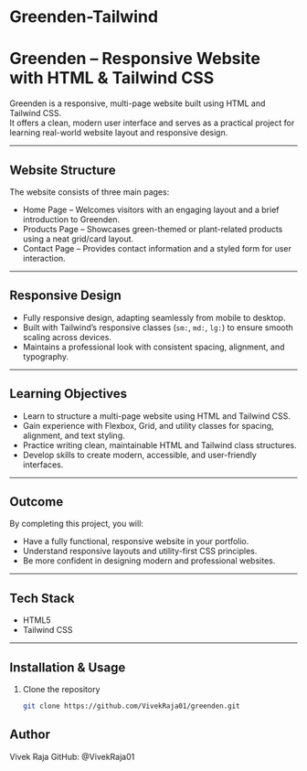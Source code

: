 # Greenden-Tailwind

# Greenden – Responsive Website with HTML & Tailwind CSS

Greenden is a responsive, multi-page website built using HTML and Tailwind CSS.  
It offers a clean, modern user interface and serves as a practical project for learning real-world website layout and responsive design.

---

## Website Structure

The website consists of three main pages:

- Home Page – Welcomes visitors with an engaging layout and a brief introduction to Greenden.  
- Products Page – Showcases green-themed or plant-related products using a neat grid/card layout.  
- Contact Page – Provides contact information and a styled form for user interaction.

---

## Responsive Design

- Fully responsive design, adapting seamlessly from mobile to desktop.
- Built with Tailwind’s responsive classes (`sm:`, `md:`, `lg:`) to ensure smooth scaling across devices.
- Maintains a professional look with consistent spacing, alignment, and typography.

---

## Learning Objectives

- Learn to structure a multi-page website using HTML and Tailwind CSS.
- Gain experience with Flexbox, Grid, and utility classes for spacing, alignment, and text styling.
- Practice writing clean, maintainable HTML and Tailwind class structures.
- Develop skills to create modern, accessible, and user-friendly interfaces.

---

## Outcome

By completing this project, you will:

- Have a fully functional, responsive website in your portfolio.
- Understand responsive layouts and utility-first CSS principles.
- Be more confident in designing modern and professional websites.

---

## Tech Stack

- HTML5
- Tailwind CSS

---

## Installation & Usage

1. Clone the repository
   ```bash
   git clone https://github.com/VivekRaja01/greenden.git

## Author
Vivek Raja
GitHub: @VivekRaja01
